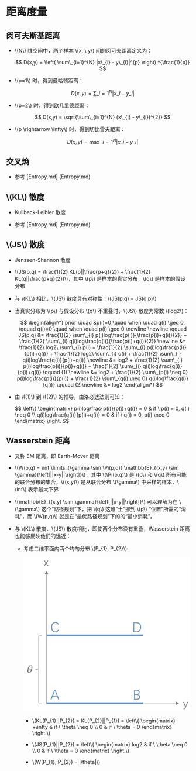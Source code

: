 <script type="text/javascript" src="http://cdn.mathjax.org/mathjax/latest/MathJax.js?config=default"></script>

# 距离度量

## 闵可夫斯基距离

- \\(N\\) 维空间中，两个样本 \\(x, \ y\\) 间的闵可夫距离定义为：

	$$ D(x,y) = \left( \sum\_{i=1}^{N} |x\_{i} - y\_{i}|^{p} \right) ^{\frac{1}{p}} $$

- \\(p=1\\) 时，得到曼哈顿距离：

	$$ D(x,y) = \sum\_{i=1}^{N} |x\_{i} - y\_{i}| $$

- \\(p=2\\) 时，得到欧几里德距离：

	$$ D(x,y) = \sqrt{\sum\_{i=1}^{N} (x\_{i} - y\_{i})^{2}} $$

- \\(p \rightarrow \infty\\) 时，得到切比雪夫距离：

	$$ D(x,y) = \max\_{i=1}^{N} |x\_{i} - y\_{i}| $$

## 交叉熵

- 参考 [Entropy.md] (Entropy.md)

## \\(KL\\) 散度

- Kullback-Leibler 散度

- 参考 [Entropy.md] (Entropy.md)

## \\(JS\\) 散度

- Jenssen-Shannon 散度

- \\(JS(p,q) = \frac{1}{2} KL(p||\frac{p+q}{2}) + \frac{1}{2} KL(q||\frac{p+q}{2})\\)，其中 \\(p\\) 是样本的真实分布，\\(q\\) 是样本的假设分布

- 与 \\(KL\\) 相比，\\(JS\\) 散度具有对称性：\\(JS(p,q) = JS(q,p)\\)

- 当真实分布为 \\(p\\) 与假设分布 \\(q\\) 不重叠时，\\(JS\\) 散度为常数 \\(log2\\)：

	$$
	\begin{align\*}
	prior \quad &p(i)=0 \quad when \quad q(i) \geq 0, \qquad q(i)=0 \quad when \quad p(i) \geq 0 \newline \newline
	\qquad JS(p,q) &= \frac{1}{2} \sum\_{i} p(i)log\frac{p(i)}{\frac{p(i)+q(i)}{2}} + \frac{1}{2} \sum\_{i} q(i)log\frac{q(i)}{\frac{p(i)+q(i)}{2}} \newline
	&= \frac{1}{2} log2\ \sum\_{i} p(i) + \frac{1}{2} \sum\_{i} p(i)log\frac{p(i)}{p(i)+q(i)} + \frac{1}{2} log2\ \sum\_{i} q(i) + \frac{1}{2} \sum\_{i} q(i)log\frac{q(i)}{p(i)+q(i)} \newline
	&= log2 + \frac{1}{2} \sum\_{i} p(i)log\frac{p(i)}{p(i)+q(i)} + \frac{1}{2} \sum\_{i} q(i)log\frac{q(i)}{p(i)+q(i)} \qquad (1) \newline
	&= log2 + \frac{1}{2} \sum\_{p(i) \neq 0} p(i)log\frac{p(i)}{p(i)} + \frac{1}{2} \sum\_{q(i) \neq 0} q(i)log\frac{q(i)}{q(i)} \qquad (2)\newline
	&= log2
	\end{align\*}
	$$

- 由 \\((1)\\) 到 \\((2)\\) 的推导，由洛必达法则可知：

	$$
	\\left\\{ \begin{matrix} p(i)log\frac{p(i)}{p(i)+q(i)} = 0 & if \ p(i) = 0, q(i) \neq 0 \\\\ q(i)log\frac{q(i)}{p(i)+q(i)} = 0 & if \ q(i) = 0, p(i) \neq 0 \end{matrix} \\right\.
	$$

## Wasserstein 距离

- 又称 EM 距离，即 Earth-Mover 距离

- \\(W(p,q) = \inf \limits\_{\gamma \sim \Pi(p,q)} \mathbb{E}\_{(x,y) \sim \gamma}{\left[||x-y||\right]}\\)，其中 \\(\Pi(p,q)\\) 是 \\(p\\) 和 \\(q\\) 所有可能的联合分布的集合，\\((x,y)\\) 是从联合分布 \\(\gamma\\) 中采样的样本，\\(inf\\) 表示最大下界

- \\(\mathbb{E}\_{(x,y) \sim \gamma}{\left[||x-y||\right]}\\) 可以理解为在 \\(\gamma\\) 这个“路径规划”下，把 \\(q\\) 这堆“土”挪到 \\(p\\) “位置”所需的“消耗”，而 \\(W(p,q)\\) 就是在“最优路径规划”下的的“最小消耗”。

- 与 \\(KL\\) 散度、\\(JS\\) 散度相比，即使两个分布没有重叠，Wasserstein 距离也能够反映他们的远近：

	- 考虑二维平面内两个均匀分布 \\(P\_{1}, P\_{2}\\):

		![img](images/wasserstein.png)
		
		- \\(KL(P\_{1}||P\_{2}) = KL(P\_{2}||P\_{1}) = \\left\\{ \begin{matrix} +\infty & if \ \theta \neq 0 \\\\ 0 & if \ \theta = 0 \end{matrix} \\right\.\\)

		- \\(JS(P\_{1}||P\_{2}) = \\left\\{ \begin{matrix} log2 & if \ \theta \neq 0 \\\\ 0 & if \ \theta = 0 \end{matrix} \\right\.\\)

		- \\(W(P\_{1}, P\_{2}) = |\theta|\\)